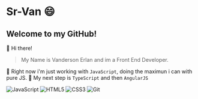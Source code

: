 # Sr-Van :smile:
## Welcome to my GitHub!

:wave: Hi there!

> My Name is Vanderson Erlan and im a Front End Developer.

📖 Right now i'm just working with `JavaScript`, doing the maximun i can with pure JS.
:pencil: My next step is `TypeScript` and then `AngularJS`

![JavaScript](https://img.shields.io/badge/javascript-%23323330.svg?style=for-the-badge&logo=javascript&logoColor=%23F7DF1E)
![HTML5](https://img.shields.io/badge/html5-%23E34F26.svg?style=for-the-badge&logo=html5&logoColor=white)
![CSS3](https://img.shields.io/badge/css3-%231572B6.svg?style=for-the-badge&logo=css3&logoColor=white)
![Git](https://img.shields.io/badge/git-%23F05033.svg?style=for-the-badge&logo=git&logoColor=white)
